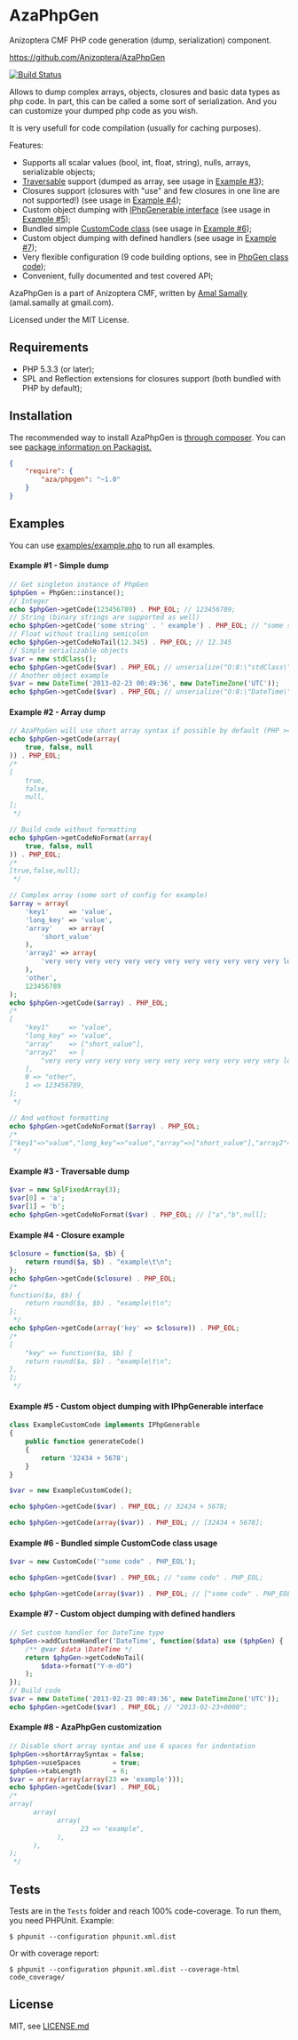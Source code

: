 AzaPhpGen
=========

Anizoptera CMF PHP code generation (dump, serialization) component.

https://github.com/Anizoptera/AzaPhpGen

[![Build Status](https://secure.travis-ci.org/Anizoptera/AzaPhpGen.png?branch=master)](http://travis-ci.org/Anizoptera/AzaPhpGen)

Allows to dump complex arrays, objects, closures and basic data types as php code.
In part, this can be called a some sort of serialization.
And you can customize your dumped php code as you wish.

It is very usefull for code compilation (usually for caching purposes).

Features:

* Supports all scalar values (bool, int, float, string), nulls, arrays, serializable objects;
* [Traversable](http://php.net/traversable) support (dumped as array, see usage in [Example #3](#example-3---traversable-dump));
* Closures support (closures with "use" and few closures in one line are not supported!) (see usage in [Example #4](#example-4---closure-example));
* Custom object dumping with [IPhpGenerable interface](IPhpGenerable.php) (see usage in [Example #5](#example-5---custom-object-dumping-with-iphpgenerable-interface));
* Bundled simple [CustomCode class](CustomCode.php) (see usage in [Example #6](#example-6---bundled-simple-customcode-class-usage));
* Custom object dumping with defined handlers (see usage in [Example #7](#example-7---custom-object-dumping-with-defined-handlers));
* Very flexible configuration (9 code building options, see in [PhpGen class code](PhpGen.php#L19));
* Convenient, fully documented and test covered API;

AzaPhpGen is a part of Anizoptera CMF, written by [Amal Samally](http://azagroup.ru/#amal) (amal.samally at gmail.com).

Licensed under the MIT License.


Requirements
------------

* PHP 5.3.3 (or later);
* SPL and Reflection extensions for closures support (both bundled with PHP by default);


Installation
------------

The recommended way to install AzaPhpGen is [through composer](http://getcomposer.org).
You can see [package information on Packagist.](https://packagist.org/packages/aza/phpgen)

```JSON
{
	"require": {
		"aza/phpgen": "~1.0"
	}
}
```


Examples
--------

You can use [examples/example.php](examples/example.php) to run all examples.

#### Example #1 - Simple dump

```php
// Get singleton instance of PhpGen
$phpGen = PhpGen::instance();
// Integer
echo $phpGen->getCode(123456789) . PHP_EOL; // 123456789;
// String (binary strings are supported as well)
echo $phpGen->getCode('some string' . ' example') . PHP_EOL; // "some string example";
// Float without trailing semicolon
echo $phpGen->getCodeNoTail(12.345) . PHP_EOL; // 12.345
// Simple serializable objects
$var = new stdClass();
echo $phpGen->getCode($var) . PHP_EOL; // unserialize("O:8:\"stdClass\":0:{}");
// Another object example
$var = new DateTime('2013-02-23 00:49:36', new DateTimeZone('UTC'));
echo $phpGen->getCode($var) . PHP_EOL; // unserialize("O:8:\"DateTime\":3:{s:4:\"date\";s:19:\"2013-02-23 00:49:36\";s:13:\"timezone_type\";i:3;s:8:\"timezone\";s:3:\"UTC\";}");
```

#### Example #2 - Array dump

```php
// AzaPhpGen will use short array syntax if possible by default (PHP >= 5.4)
echo $phpGen->getCode(array(
	true, false, null
)) . PHP_EOL;
/*
[
	true,
	false,
	null,
];
 */

// Build code without formatting
echo $phpGen->getCodeNoFormat(array(
	true, false, null
)) . PHP_EOL;
/*
[true,false,null];
 */

// Complex array (some sort of config for example)
$array = array(
	'key1'     => 'value',
	'long_key' => 'value',
	'array'    => array(
		'short_value'
	),
	'array2' => array(
		'very very very very very very very very very very very very long value'
	),
	'other',
	123456789
);
echo $phpGen->getCode($array) . PHP_EOL;
/*
[
	"key1"     => "value",
	"long_key" => "value",
	"array"    => ["short_value"],
	"array2"   => [
		"very very very very very very very very very very very very long value",
	],
	0 => "other",
	1 => 123456789,
];
 */

// And wothout formatting
echo $phpGen->getCodeNoFormat($array) . PHP_EOL;
/*
["key1"=>"value","long_key"=>"value","array"=>["short_value"],"array2"=>["very very very very very very very very very very very very long value"],0=>"other",1=>123456789];
 */
```

#### Example #3 - Traversable dump

```php
$var = new SplFixedArray(3);
$var[0] = 'a';
$var[1] = 'b';
echo $phpGen->getCodeNoFormat($var) . PHP_EOL; // ["a","b",null];
```

#### Example #4 - Closure example

```php
$closure = function($a, $b) {
	return round($a, $b) . "example\t\n";
};
echo $phpGen->getCode($closure) . PHP_EOL;
/*
function($a, $b) {
	return round($a, $b) . "example\t\n";
};
 */
echo $phpGen->getCode(array('key' => $closure)) . PHP_EOL;
/*
[
	"key" => function($a, $b) {
	return round($a, $b) . "example\t\n";
},
];
 */
```

#### Example #5 - Custom object dumping with IPhpGenerable interface

```php
class ExampleCustomCode implements IPhpGenerable
{
	public function generateCode()
	{
		return '32434 + 5678';
	}
}

$var = new ExampleCustomCode();

echo $phpGen->getCode($var) . PHP_EOL; // 32434 + 5678;

echo $phpGen->getCode(array($var)) . PHP_EOL; // [32434 + 5678];
```

#### Example #6 - Bundled simple CustomCode class usage

```php
$var = new CustomCode('"some code" . PHP_EOL');

echo $phpGen->getCode($var) . PHP_EOL; // "some code" . PHP_EOL;

echo $phpGen->getCode(array($var)) . PHP_EOL; // ["some code" . PHP_EOL];
```

#### Example #7 - Custom object dumping with defined handlers

```php
// Set custom handler for DateTime type
$phpGen->addCustomHandler('DateTime', function($data) use ($phpGen) {
	/** @var $data \DateTime */
	return $phpGen->getCodeNoTail(
		$data->format("Y-m-dO")
	);
});
// Build code
$var = new DateTime('2013-02-23 00:49:36', new DateTimeZone('UTC'));
echo $phpGen->getCode($var) . PHP_EOL; // "2013-02-23+0000";
```

#### Example #8 - AzaPhpGen customization

```php
// Disable short array syntax and use 6 spaces for indentation
$phpGen->shortArraySyntax = false;
$phpGen->useSpaces        = true;
$phpGen->tabLength        = 6;
$var = array(array(array(23 => 'example')));
echo $phpGen->getCode($var) . PHP_EOL;
/*
array(
      array(
            array(
                  23 => "example",
            ),
      ),
);
 */
```


Tests
-----

Tests are in the `Tests` folder and reach 100% code-coverage.
To run them, you need PHPUnit.
Example:

    $ phpunit --configuration phpunit.xml.dist

Or with coverage report:

    $ phpunit --configuration phpunit.xml.dist --coverage-html code_coverage/


License
-------

MIT, see [LICENSE.md](LICENSE.md)
